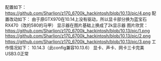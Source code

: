 配置如下：
https://github.com/Sharlion/z170_6700k_hackintosh/blob/10.13/pic/4.png
配置改动如下：
由于原GTX970在10.14上没有驱动，所以显卡部分换为蓝宝石RX470（改的580的马甲）
显示器在图片基础上换成了2k显示器
图片欣赏：
https://github.com/Sharlion/z170_6700k_hackintosh/blob/10.13/pic/1.png
https://github.com/Sharlion/z170_6700k_hackintosh/blob/10.13/pic/2.png
https://github.com/Sharlion/z170_6700k_hackintosh/blob/10.13/pic/3.png
工作情况如下：
10.14.3（此config兼容10.13.6）
显卡、声卡、网卡三卡完美
USB3.0正常
